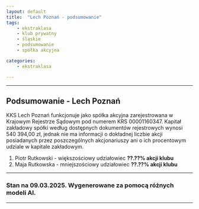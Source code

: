 ```yaml
---
layout: default
title:  "Lech Poznań - podsumowanie"
tags: 
    - ekstraklasa
    - klub prywatny
    - śląskie
    - podsumowanie
    - spółka akcyjna

categories:
    - ekstraklasa

---
```


---

## Podsumowanie - Lech Poznań

KKS Lech Poznań funkcjonuje jako spółka akcyjna zarejestrowana w Krajowym Rejestrze Sądowym pod numerem KRS 00001160347. Kapitał zakładowy spółki według dostępnych dokumentów rejestrowych wynosi 540 394,00 zł, jednak nie ma informacji o dokładnej liczbie akcji posiadanych przez poszczególnych akcjonariuszy ani o ich procentowym udziale w kapitale zakładowym.

1. Piotr Rutkowski - większościowy udziałowiec **??.??% akcji klubu**
2. Maja Rutkowska - mniejszościowy udziałowiec **??.??% akcji klubu**

---

### Stan na 09.03.2025. Wygenerowane za pomocą różnych modeli AI.

---